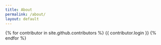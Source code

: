 ```yaml
---
title: About
permalink: /about/
layout: default
---
```


{% for contributor in site.github.contributors %}
	{{ contributor.login }}
{% endfor %}

